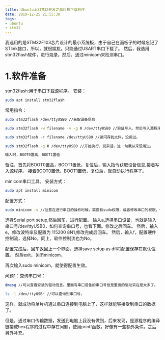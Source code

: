 ```yaml
---
title: Ubuntu上STM32开发之单片机下载程序
date: 2019-12-25 21:55:38
tags:
- ubuntu
- stm32
---
```

我选用的是STM32F103芯片设计的最小系统板，由于自己在画板子的时候忘记了STlink接口，所以，就很尴尬，只能通过USART串口下载了。
然后，我选用stm32flash软件，进行烧录，然后，通过minicom来检测串口。

# 1.软件准备
stm32flash:用于串口下载源程序。
安装：
```bash
sudo apt install stm32flash
```
常用指令：
```bash
sudo stm32flash /dev/ttyUSB0 //获取设备信息

sudo stm32flash -w filename -v -g 0 /dev/ttyUSB0 //验证写入，然后写入源程序

sudo stm32flash -r filename /dev/ttyUSB0 //读闪存到文件，没用过。

sudo stm32flash -g 0 /dev/ttyUSB0 //开始执行，说实话，这一句我从来没用过。

输入时，BOOT0置高，BOOT1置低
```
备注，首先将BOOT0置高，BOOT1置低，复位后，输入指令获取设备信息,接着写入源程序。
接着BOOT0置低，BOOT1置低，复位后，就自动执行程序了。


minicom串口工具。
安装方式：
```bash
sudo apt install minicom
```
配置方式：
```bash
sudo minicom -s //注意在进行串口的操作时候，需要有sudo权限，或者修改串口的权限，修改的方式看下面
```
选择Serial port setup,然后回车，进行配置。
输入a,选择串口设备，也就是输入串口号/dev/ttyUSB0，如何查询串口号，也看下面。修改之后回车。
然后，输入e，修改波特率及配置为 115200 8N1,修改完成后回车。
然后，输入f，配置硬件控制流，选择No。同上，软件控制流也为No。

配置完成后，回车返回上一个界面，选择save setup as dfl将配置保存在默认位置。
然后exit，关闭minicom。

再次输入sudo minicom，就使得配置生效。

问题1：查询串口号：
```bash
dmesg //可以查看安装的驱动信息，里面有串口设备的串口号但是里面的驱动实在是太多了。

ls -l /dev/ttyUSB* //可以查询到串口号，
```

这样，就成功将单片机通过串口连接到电脑上了，这样就能够接受到串口的数据了。

但是，通过串口传输数据，发送到电脑上我没有做到，后来发现，是源程序的编译链接成hex程序的过程中存在问题，使用printf函数，好像有一些额外条件。之后另外补充。
